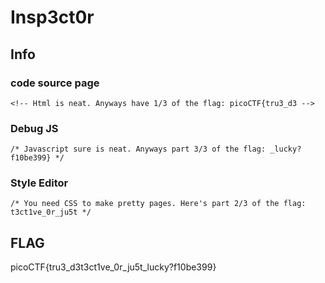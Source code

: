 # Insp3ct0r
## Info
###  code source page 
`<!-- Html is neat. Anyways have 1/3 of the flag: picoCTF{tru3_d3 -->`

### Debug JS
`/* Javascript sure is neat. Anyways part 3/3 of the flag: _lucky?f10be399} */`

### Style Editor
`/* You need CSS to make pretty pages. Here's part 2/3 of the flag: t3ct1ve_0r_ju5t */`

## FLAG
picoCTF{tru3_d3t3ct1ve_0r_ju5t_lucky?f10be399}